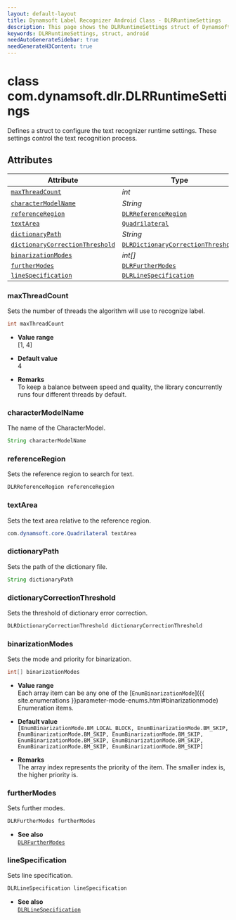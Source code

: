 ```yaml
---
layout: default-layout
title: Dynamsoft Label Recognizer Android Class - DLRRuntimeSettings
description: This page shows the DLRRuntimeSettings struct of Dynamsoft Label Recognizer for Android Language.
keywords: DLRRuntimeSettings, struct, android
needAutoGenerateSidebar: true
needGenerateH3Content: true
---
```



# class com.dynamsoft.dlr.DLRRuntimeSettings
Defines a struct to configure the text recognizer runtime settings. These settings control the text recognition process.
  
  

## Attributes
  
| Attribute | Type |
|---------- | ---- |
| [`maxThreadCount`](#maxthreadcount) | *int* |
| [`characterModelName`](#charactermodelname) | *String* |
| [`referenceRegion`](#referenceregion) | [`DLRReferenceRegion`](dlr-reference-region.md) |
| [`textArea`](#textarea) | [`Quadrilateral`](quadrilateral.md) |
| [`dictionaryPath`](#dictionarypath) | *String* |
| [`dictionaryCorrectionThreshold`](#dictionarycorrectionthreshold) | [`DLRDictionaryCorrectionThreshold`](dlr-dictionary-correction-threshold.md) |
| [`binarizationModes`](#binarizationmodes) | *int\[\]* |
| [`furtherModes`](#furthermodes) | [`DLRFurtherModes`](dlr-further-modes.md)|
| [`lineSpecification`](#linespecification) | [`DLRLineSpecification`](dlr-line-specification.md) |

### maxThreadCount
Sets the number of threads the algorithm will use to recognize label.
```java
int maxThreadCount
```
- **Value range**   
    [1, 4]
      
- **Default value**   
    4
    
- **Remarks**   
    To keep a balance between speed and quality, the library concurrently runs four different threads by default.

### characterModelName
The name of the CharacterModel.
```java
String characterModelName
```


### referenceRegion
Sets the reference region to search for text.
```java
DLRReferenceRegion referenceRegion
```

### textArea
Sets the text area relative to the reference region.
```java
com.dynamsoft.core.Quadrilateral textArea
```

### dictionaryPath
Sets the path of the dictionary file.
```java
String dictionaryPath
```

### dictionaryCorrectionThreshold
Sets the threshold of dictionary error correction.
```java
DLRDictionaryCorrectionThreshold dictionaryCorrectionThreshold
```


### binarizationModes
Sets the mode and priority for binarization.

```java
int[] binarizationModes
```

- **Value range**   
    Each array item can be any one of the [`EnumBinarizationMode`]({{ site.enumerations }}parameter-mode-enums.html#binarizationmode) Enumeration items.
      
- **Default value**   
    `[EnumBinarizationMode.BM_LOCAL_BLOCK, EnumBinarizationMode.BM_SKIP, EnumBinarizationMode.BM_SKIP, EnumBinarizationMode.BM_SKIP, EnumBinarizationMode.BM_SKIP, EnumBinarizationMode.BM_SKIP, EnumBinarizationMode.BM_SKIP, EnumBinarizationMode.BM_SKIP]`
    
- **Remarks**   
    The array index represents the priority of the item. The smaller index is, the higher priority is.


### furtherModes
Sets further modes.

```java
DLRFurtherModes furtherModes
```

- **See also**  
    [`DLRFurtherModes`](dlr-further-modes.md)


### lineSpecification
Sets line specification.

```java
DLRLineSpecification lineSpecification
```

- **See also**  
    [`DLRLineSpecification`](dlr-line-specification.md)